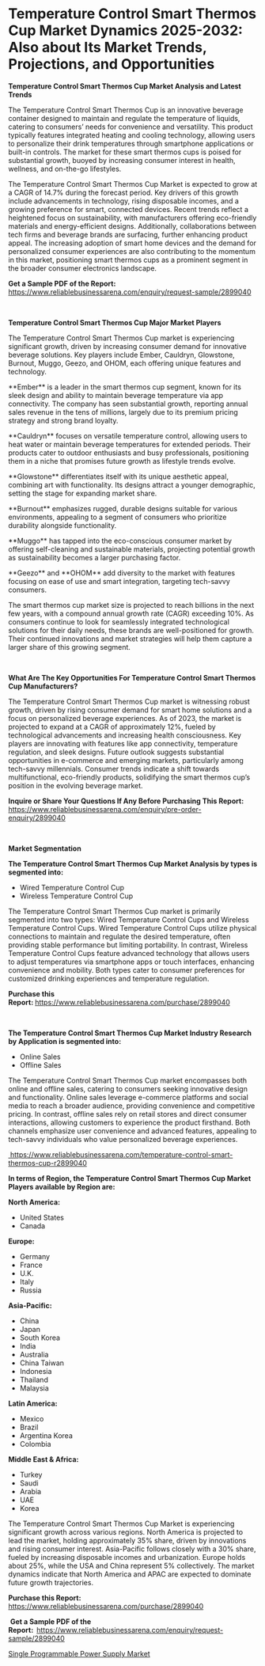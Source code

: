 <p><h1>Temperature Control Smart Thermos Cup Market Dynamics 2025-2032: Also about Its Market Trends, Projections, and Opportunities</h1></p><p><strong>Temperature Control Smart Thermos Cup Market Analysis and Latest Trends</strong></p>
<p><p>The Temperature Control Smart Thermos Cup is an innovative beverage container designed to maintain and regulate the temperature of liquids, catering to consumers’ needs for convenience and versatility. This product typically features integrated heating and cooling technology, allowing users to personalize their drink temperatures through smartphone applications or built-in controls. The market for these smart thermos cups is poised for substantial growth, buoyed by increasing consumer interest in health, wellness, and on-the-go lifestyles.</p><p>The Temperature Control Smart Thermos Cup Market is expected to grow at a CAGR of 14.7% during the forecast period. Key drivers of this growth include advancements in technology, rising disposable incomes, and a growing preference for smart, connected devices. Recent trends reflect a heightened focus on sustainability, with manufacturers offering eco-friendly materials and energy-efficient designs. Additionally, collaborations between tech firms and beverage brands are surfacing, further enhancing product appeal. The increasing adoption of smart home devices and the demand for personalized consumer experiences are also contributing to the momentum in this market, positioning smart thermos cups as a prominent segment in the broader consumer electronics landscape.</p></p>
<p><strong>Get a Sample PDF of the Report:&nbsp;</strong> <a href="https://www.reliablebusinessarena.com/enquiry/request-sample/2899040?utm_campaign=2805&utm_medium=2&utm_source=Github&utm_content=ia&utm_term=15032025&utm_id=temperature-control-smart-thermos-cup">https://www.reliablebusinessarena.com/enquiry/request-sample/2899040</a></p>
<p>&nbsp;</p>
<p><strong>Temperature Control Smart Thermos Cup Major Market Players</strong></p>
<p><p>The Temperature Control Smart Thermos Cup market is experiencing significant growth, driven by increasing consumer demand for innovative beverage solutions. Key players include Ember, Cauldryn, Glowstone, Burnout, Muggo, Geezo, and OHOM, each offering unique features and technology.</p><p>**Ember** is a leader in the smart thermos cup segment, known for its sleek design and ability to maintain beverage temperature via app connectivity. The company has seen substantial growth, reporting annual sales revenue in the tens of millions, largely due to its premium pricing strategy and strong brand loyalty.</p><p>**Cauldryn** focuses on versatile temperature control, allowing users to heat water or maintain beverage temperatures for extended periods. Their products cater to outdoor enthusiasts and busy professionals, positioning them in a niche that promises future growth as lifestyle trends evolve. </p><p>**Glowstone** differentiates itself with its unique aesthetic appeal, combining art with functionality. Its designs attract a younger demographic, setting the stage for expanding market share.</p><p>**Burnout** emphasizes rugged, durable designs suitable for various environments, appealing to a segment of consumers who prioritize durability alongside functionality.</p><p>**Muggo** has tapped into the eco-conscious consumer market by offering self-cleaning and sustainable materials, projecting potential growth as sustainability becomes a larger purchasing factor.</p><p>**Geezo** and **OHOM** add diversity to the market with features focusing on ease of use and smart integration, targeting tech-savvy consumers.</p><p>The smart thermos cup market size is projected to reach billions in the next few years, with a compound annual growth rate (CAGR) exceeding 10%. As consumers continue to look for seamlessly integrated technological solutions for their daily needs, these brands are well-positioned for growth. Their continued innovations and market strategies will help them capture a larger share of this growing segment.</p></p>
<p>&nbsp;</p>
<p><strong>What Are The Key Opportunities For Temperature Control Smart Thermos Cup Manufacturers?</strong></p>
<p><p>The Temperature Control Smart Thermos Cup market is witnessing robust growth, driven by rising consumer demand for smart home solutions and a focus on personalized beverage experiences. As of 2023, the market is projected to expand at a CAGR of approximately 12%, fueled by technological advancements and increasing health consciousness. Key players are innovating with features like app connectivity, temperature regulation, and sleek designs. Future outlook suggests substantial opportunities in e-commerce and emerging markets, particularly among tech-savvy millennials. Consumer trends indicate a shift towards multifunctional, eco-friendly products, solidifying the smart thermos cup’s position in the evolving beverage market.</p></p>
<p><strong>Inquire or Share Your Questions If Any Before Purchasing This Report:</strong> <a href="https://www.reliablebusinessarena.com/enquiry/pre-order-enquiry/2899040?utm_campaign=2805&utm_medium=2&utm_source=Github&utm_content=ia&utm_term=15032025&utm_id=temperature-control-smart-thermos-cup">https://www.reliablebusinessarena.com/enquiry/pre-order-enquiry/2899040</a></p>
<p>&nbsp;</p>
<p><strong>Market Segmentation</strong></p>
<p><strong>The Temperature Control Smart Thermos Cup Market Analysis by types is segmented into:</strong></p>
<p><ul><li>Wired Temperature Control Cup</li><li>Wireless Temperature Control Cup</li></ul></p>
<p><p>The Temperature Control Smart Thermos Cup market is primarily segmented into two types: Wired Temperature Control Cups and Wireless Temperature Control Cups. Wired Temperature Control Cups utilize physical connections to maintain and regulate the desired temperature, often providing stable performance but limiting portability. In contrast, Wireless Temperature Control Cups feature advanced technology that allows users to adjust temperatures via smartphone apps or touch interfaces, enhancing convenience and mobility. Both types cater to consumer preferences for customized drinking experiences and temperature regulation.</p></p>
<p><strong>Purchase this Report:&nbsp;</strong><a href="https://www.reliablebusinessarena.com/purchase/2899040?utm_campaign=2805&utm_medium=2&utm_source=Github&utm_content=ia&utm_term=15032025&utm_id=temperature-control-smart-thermos-cup">https://www.reliablebusinessarena.com/purchase/2899040</a></p>
<p>&nbsp;</p>
<p><strong>The Temperature Control Smart Thermos Cup Market Industry Research by Application is segmented into:</strong></p>
<p><ul><li>Online Sales</li><li>Offline Sales</li></ul></p>
<p><p>The Temperature Control Smart Thermos Cup market encompasses both online and offline sales, catering to consumers seeking innovative design and functionality. Online sales leverage e-commerce platforms and social media to reach a broader audience, providing convenience and competitive pricing. In contrast, offline sales rely on retail stores and direct consumer interactions, allowing customers to experience the product firsthand. Both channels emphasize user convenience and advanced features, appealing to tech-savvy individuals who value personalized beverage experiences.</p></p>
<p><a href="https://www.reliablebusinessarena.com/temperature-control-smart-thermos-cup-r2899040?utm_campaign=2805&utm_medium=2&utm_source=Github&utm_content=ia&utm_term=15032025&utm_id=temperature-control-smart-thermos-cup">&nbsp;https://www.reliablebusinessarena.com/temperature-control-smart-thermos-cup-r2899040</a></p>
<p><strong>In terms of Region, the Temperature Control Smart Thermos Cup Market Players available by Region are:</strong></p>
<p>
    <p> <strong> North America: </strong>
        <ul>
            <li>United States</li>
            <li>Canada</li>
        </ul>
        </p> 
    <p> <strong> Europe: </strong>
        <ul>
            <li>Germany</li>
            <li>France</li>
            <li>U.K.</li>
            <li>Italy</li>
            <li>Russia</li>
        </ul>
        </p> 
    <p> <strong> Asia-Pacific: </strong>
        <ul>
            <li>China</li>
            <li>Japan</li>
            <li>South Korea</li>
            <li>India</li>
            <li>Australia</li>
            <li>China Taiwan</li>
            <li>Indonesia</li>
            <li>Thailand</li>
            <li>Malaysia</li>
        </ul>
        </p> 
    <p> <strong> Latin America: </strong>
        <ul>
            <li>Mexico</li>
            <li>Brazil</li>
            <li>Argentina Korea</li>
            <li>Colombia</li>
        </ul>
        </p> 
    <p> <strong> Middle East & Africa: </strong>
        <ul>
            <li>Turkey</li>
            <li>Saudi</li>
            <li>Arabia</li>
            <li>UAE</li>
            <li>Korea</li>
        </ul>
    </p>
    </p>
<p><p>The Temperature Control Smart Thermos Cup Market is experiencing significant growth across various regions. North America is projected to lead the market, holding approximately 35% share, driven by innovations and rising consumer interest. Asia-Pacific follows closely with a 30% share, fueled by increasing disposable incomes and urbanization. Europe holds about 25%, while the USA and China represent 5% collectively. The market dynamics indicate that North America and APAC are expected to dominate future growth trajectories.</p></p>
<p><strong>Purchase this Report: </strong><a href="https://www.reliablebusinessarena.com/purchase/2899040?utm_campaign=2805&utm_medium=2&utm_source=Github&utm_content=ia&utm_term=15032025&utm_id=temperature-control-smart-thermos-cup">https://www.reliablebusinessarena.com/purchase/2899040</a></p>
<p>&nbsp;<strong>Get a Sample PDF of the Report:&nbsp;&nbsp;</strong><a href="https://www.reliablebusinessarena.com/enquiry/request-sample/2899040?utm_campaign=2805&utm_medium=2&utm_source=Github&utm_content=ia&utm_term=15032025&utm_id=temperature-control-smart-thermos-cup">https://www.reliablebusinessarena.com/enquiry/request-sample/2899040</a></p>
<p><strong></strong></p>
<p><p><a href="https://github.com/meuskocov/Market-Research-Report-List-1/blob/main/single-programmable-power-supply-market.md?utm_campaign=2805&utm_medium=2&utm_source=Github&utm_content=ia&utm_term=15032025&utm_id=temperature-control-smart-thermos-cup">Single Programmable Power Supply Market</a></p></p>
